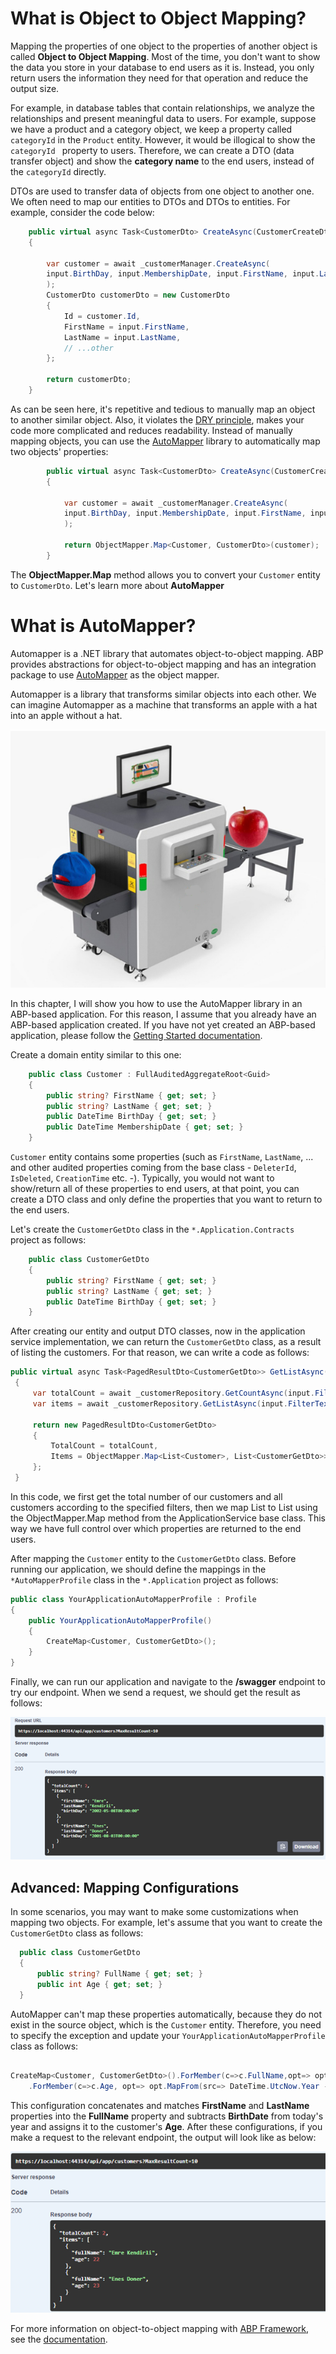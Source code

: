 # What is Object to Object Mapping?

Mapping the properties of one object to the properties of another object is called **Object to Object Mapping**. Most of the time, you don't want to show the data you store in your database to end users as it is. Instead, you only return users the information they need for that operation and reduce the output size. 

For example, in database tables that contain relationships, we analyze the relationships and present meaningful data to users. For example, suppose we have a product and a category object, we keep a property called `categoryId` in the `Product` entity. However, it would be illogical to show the `categoryId ` property to users. Therefore, we can create a DTO (data transfer object) and show the **category name**  to the end users, instead of the `categoryId` directly. 

DTOs are used to transfer data of objects from one object to another one. We often need to map our entities to DTOs and DTOs to entities. For example, consider the code below:

````csharp
    public virtual async Task<CustomerDto> CreateAsync(CustomerCreateDto input)
    {

        var customer = await _customerManager.CreateAsync(
        input.BirthDay, input.MembershipDate, input.FirstName, input.LastName
        );
        CustomerDto customerDto = new CustomerDto
        {
            Id = customer.Id,
            FirstName = input.FirstName,
            LastName = input.LastName,
            // ...other
        };
        
        return customerDto;
    }

````
As can be seen here, it's repetitive and tedious to manually map an object to another similar object. Also, it violates the [DRY principle](https://en.wikipedia.org/wiki/Don%27t_repeat_yourself), makes your code more complicated and reduces readability. Instead of manually mapping objects, you can use the  [AutoMapper](https://automapper.org/) library to automatically map two objects' properties:


````csharp
        public virtual async Task<CustomerDto> CreateAsync(CustomerCreateDto input)
        {

            var customer = await _customerManager.CreateAsync(
            input.BirthDay, input.MembershipDate, input.FirstName, input.LastName
            );

            return ObjectMapper.Map<Customer, CustomerDto>(customer);
        }
````
The **ObjectMapper.Map** method allows you to convert your `Customer` entity to `CustomerDto`. Let's learn more about **AutoMapper**

# What is AutoMapper?

Automapper is a .NET library that automates object-to-object mapping. ABP provides abstractions for object-to-object mapping and has an integration package to use [AutoMapper](http://automapper.org/) as the object mapper. 

Automapper is a library that transforms similar objects into each other. We can imagine Automapper as a machine that transforms an apple with a hat into an apple without a hat.

![AutoMapper](./images/automapper.png)

In this chapter, I will show you how to use the AutoMapper library in an ABP-based application. For this reason, I assume that you already have an ABP-based application created. If you have not yet created an ABP-based application, please follow the [Getting Started documentation](https://docs.abp.io/en/abp/latest/Getting-Started-Create-Solution?UI=MVC&DB=EF&Tiered=No).

Create a domain entity similar to this one: 

````csharp
    public class Customer : FullAuditedAggregateRoot<Guid>
    {
        public string? FirstName { get; set; }
        public string? LastName { get; set; }
        public DateTime BirthDay { get; set; }
        public DateTime MembershipDate { get; set; }
    }
````
`Customer` entity contains some properties (such as `FirstName`, `LastName`, ... and other audited properties coming from the base class - `DeleterId`, `IsDeleted`, `CreationTime` etc. -). Typically, you would not want to show/return all of these properties to end users, at that point, you can create a DTO class and only define the properties that you want to return to the end users.

Let's create the `CustomerGetDto` class in the `*.Application.Contracts` project as follows:

````csharp
    public class CustomerGetDto
    {
        public string? FirstName { get; set; }
        public string? LastName { get; set; }
        public DateTime BirthDay { get; set; }
    }
````

After creating our entity and output DTO classes, now in the application service implementation, we can return the `CustomerGetDto` class, as a result of listing the customers. For that reason, we can write a code as follows:

````csharp
public virtual async Task<PagedResultDto<CustomerGetDto>> GetListAsync(GetCustomersInput input)
 {
     var totalCount = await _customerRepository.GetCountAsync(input.FilterText, input.FirstName, input.LastName, input.BirthDayMin, input.BirthDayMax, input.MembershipDateMin, input.MembershipDateMax);
     var items = await _customerRepository.GetListAsync(input.FilterText, input.FirstName, input.LastName, input.BirthDayMin, input.BirthDayMax, input.MembershipDateMin, input.MembershipDateMax, input.Sorting, input.MaxResultCount, input.SkipCount);

     return new PagedResultDto<CustomerGetDto>
     {
         TotalCount = totalCount,
         Items = ObjectMapper.Map<List<Customer>, List<CustomerGetDto>>(items)
     };
 }
````
In this code, we first get the total number of our customers and all customers according to the specified filters, then we map List<Customer> to List<CustomerGetDto> using the ObjectMapper.Map method from the ApplicationService base class. This way we have full control over which properties are returned to the end users.

After mapping the `Customer` entity to the `CustomerGetDto` class. Before running our application, we should define the mappings in the `*AutoMapperProfile` class in the `*.Application` project as follows:

````csharp
public class YourApplicationAutoMapperProfile : Profile
{
    public YourApplicationAutoMapperProfile()
    {
        CreateMap<Customer, CustomerGetDto>();
    }
}
````
Finally, we can run our application and navigate to the **/swagger** endpoint to try our endpoint. When we send a request, we should get the result as follows:

![Swagger](./images/swagger1.png)

## Advanced: Mapping Configurations

In some scenarios, you may want to make some customizations when mapping two objects. For example, let's assume that you want to create the `CustomerGetDto` class as follows:

````csharp
  public class CustomerGetDto
  {
      public string? FullName { get; set; }
      public int Age { get; set; }
  }
````
AutoMapper can't map these properties automatically, because they do not exist in the source object, which is the `Customer` entity. Therefore, you need to specify the exception and update your `YourApplicationAutoMapperProfile` class as follows:

````csharp

CreateMap<Customer, CustomerGetDto>().ForMember(c=>c.FullName,opt=> opt.MapFrom(src => src.FirstName + " " + src.LastName))
    .ForMember(c=>c.Age, opt=> opt.MapFrom(src=> DateTime.UtcNow.Year -src.BirthDay.Year));

````
This configuration concatenates and matches **FirstName** and **LastName** properties into the **FullName** property and subtracts **BirthDate** from today's year and assigns it to the customer's **Age**.
After these configurations, if you make a request to the relevant endpoint, the output will look like as below:

![Swagger](./images/swagger2.png)

For more information on object-to-object mapping with [ABP Framework](https://abp.io/), see the [documentation](https://docs.abp.io/en/abp/latest/Object-To-Object-Mapping).